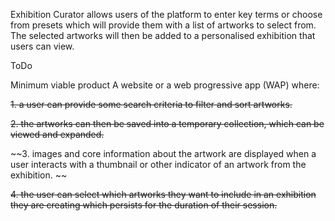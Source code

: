 Exhibition Curator allows users of the platform to enter key terms or choose from presets which will provide them with a list of artworks to select from. The selected artworks will then be added to a personalised exhibition that users can view.

ToDo

Minimum viable product
A website or a web progressive app (WAP) where:

~~1. a user can provide some search criteria to filter and sort artworks.~~

~~2. the artworks can then be saved into a temporary collection, which can be viewed and expanded.~~

~~3. images and core information about the artwork are displayed when a user interacts with a thumbnail or other indicator of an artwork from the exhibition. ~~

~~4. the user can select which artworks they want to include in an exhibition they are creating which persists for the duration of their session.~~
